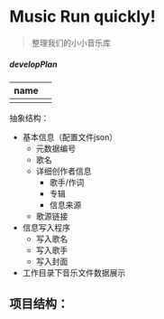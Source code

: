 # Music Run quickly!
> 整理我们的小小音乐库

##### developPlan
| name | | 
|---|---|
|   | |

抽象结构：
- 基本信息（配置文件json）
  - 元数据编号
  - 歌名
  - 详细创作者信息
    - 歌手/作词
    - 专辑
    - 信息来源
  - 歌源链接
- 信息写入程序
  - 写入歌名
  - 写入歌手
  - 写入封面
- 工作目录下音乐文件数据展示


项目结构：
- 






